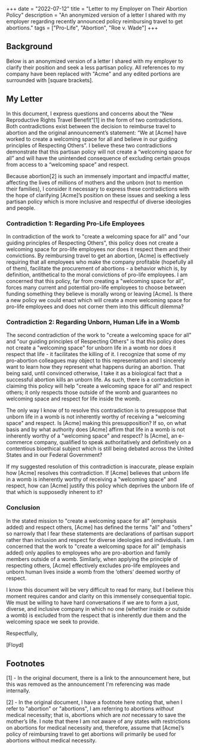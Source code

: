 +++
date = "2022-07-12"
title = "Letter to my Employer on Their Abortion Policy"
description = "An anonymized version of a letter I shared with my employer regarding recently announced policy reimbursing travel to get abortions."
tags = ["Pro-Life", "Abortion", "Roe v. Wade"]
+++

## Background

Below is an anonymized version of a letter I shared with my employer to clarify their position and seek a less partisan policy. All references to my company have been replaced with "Acme" and any edited portions are surrounded with [square brackets].

## My Letter

In this document, I express questions and concerns about the “New Reproductive Rights Travel Benefit”[1] in the form of two contradictions. Both contradictions exist between the decision to reimburse travel to abortion and the original announcement’s statement: “We at [Acme] have worked to create a welcoming space for all and believe in our guiding principles of Respecting Others”. I believe these two contradictions demonstrate that this partisan policy will not create a “welcoming space for all” and will have the unintended consequence of excluding certain groups from access to a “welcoming space” and respect.

Because abortion[2] is such an immensely important and impactful matter, affecting the lives of millions of mothers and the unborn (not to mention their families), I consider it necessary to express these contradictions with the hope of clarifying [Acme]’s position on these issues and seeking a less partisan policy which is more inclusive and respectful of diverse ideologies and people.

### Contradiction 1: Regarding Pro-Life Employees

In contradiction of the work to "create a welcoming space for all" and "our guiding principles of Respecting Others", this policy does not create a welcoming space for pro-life employees nor does it respect them and their convictions. By reimbursing travel to get an abortion, [Acme] is effectively requiring that all employees who make the company profitable (hopefully all of them), facilitate the procurement of abortions - a behavior which is, by definition, antithetical to the moral convictions of pro-life employees. I am concerned that this policy, far from creating a "welcoming space for all", forces many current and potential pro-life employees to choose between funding something they believe is morally wrong or leaving [Acme]. Is there a new policy we could enact which will create a more welcoming space for pro-life employees and does not corner them into this difficult dilemma?

### Contradiction 2: Regarding Unborn, Human Life in a Womb

The second contradiction of the work to "create a welcoming space for all" and "our guiding principles of Respecting Others" is that this policy does not create a "welcoming space" for unborn life in a womb nor does it respect that life - it facilitates the killing of it. I recognize that some of my pro-abortion colleagues may object to this representation and I sincerely want to learn how they represent what happens during an abortion. That being said, until convinced otherwise, I take it as a biological fact that a successful abortion kills an unborn life. As such, there is a contradiction in claiming this policy will help "create a welcoming space for all" and respect others; it only respects those outside of the womb and guarantees no welcoming space and respect for life inside the womb.

The only way I know of to resolve this contradiction is to presuppose that unborn life in a womb is not inherently worthy of receiving a "welcoming space" and respect. Is [Acme] making this presupposition? If so, on what basis and by what authority does [Acme] affirm that life in a womb is not inherently worthy of a "welcoming space" and respect? Is [Acme], an e-commerce company, qualified to speak authoritatively and definitively on a contentious bioethical subject which is still being debated across the United States and in our Federal Government?

If my suggested resolution of this contradiction is inaccurate, please explain how [Acme] resolves this contradiction. If [Acme] believes that unborn life in a womb is inherently worthy of receiving a "welcoming space" and respect, how can [Acme] justify this policy which deprives the unborn life of that which is supposedly inherent to it?

### Conclusion

In the stated mission to "create a welcoming space for all" (emphasis added) and respect others, [Acme] has defined the terms "all" and "others" so narrowly that I fear these statements are declarations of partisan support rather than inclusion and respect for diverse ideologies and individuals. I am concerned that the work to "create a welcoming space for all" (emphasis added) only applies to employees who are pro-abortion and family members outside of a womb. Similarly, when applying the principle of respecting others, [Acme] effectively excludes pro-life employees and unborn human lives inside a womb from the ‘others’ deemed worthy of respect.

I know this document will be very difficult to read for many, but I believe this moment requires candor and clarity on this immensely consequential topic. We must be willing to have hard conversations if we are to form a just, diverse, and inclusive company in which no one (whether inside or outside a womb) is excluded from the respect that is inherently due them and the welcoming space we seek to provide.

Respectfully,

[Floyd]

## Footnotes

[1] - In the original document, there is a link to the announcement here, but this was removed as the announcement I'm referencing was made internally.

[2] - In the original document, I have a footnote here noting that, when I refer to "abortion" or "abortions", I am referring to abortions *without* medical necessity; that is, abortions which are *not* necessary to save the mother’s life. I note that there I am not aware of any states with restrictions on abortions for medical necessity and, therefore, assume that [Acme]’s policy of reimbursing travel to get abortions will primarily be used for abortions without medical necessity.

